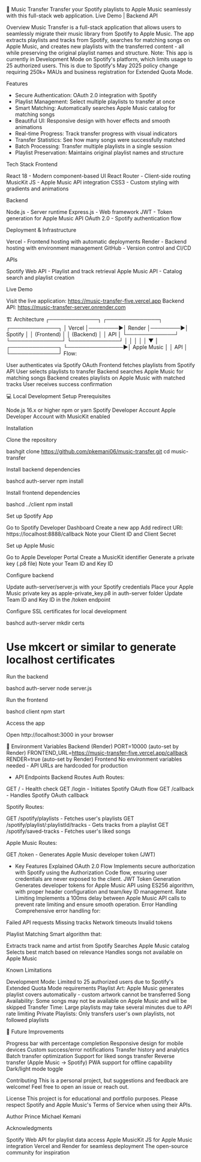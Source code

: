 🎵 Music Transfer
Transfer your Spotify playlists to Apple Music seamlessly with this full-stack web application.
Live Demo | Backend API


Overview
Music Transfer is a full-stack application that allows users to seamlessly migrate their music library from Spotify to Apple Music. The app extracts playlists and tracks from Spotify, searches for matching songs on Apple Music, and creates new playlists with the transferred content - all while preserving the original playlist names and structure.
Note: This app is currently in Development Mode on Spotify's platform, which limits usage to 25 authorized users. This is due to Spotify's May 2025 policy change requiring 250k+ MAUs and business registration for Extended Quota Mode.

Features

- Secure Authentication: OAuth 2.0 integration with Spotify
- Playlist Management: Select multiple playlists to transfer at once
- Smart Matching: Automatically searches Apple Music catalog for matching songs
-  Beautiful UI: Responsive design with hover effects and smooth animations
-  Real-time Progress: Track transfer progress with visual indicators
-  Transfer Statistics: See how many songs were successfully matched
-  Batch Processing: Transfer multiple playlists in a single session
-  Playlist Preservation: Maintains original playlist names and structure


Tech Stack
Frontend

React 18 - Modern component-based UI
React Router - Client-side routing
MusicKit JS - Apple Music API integration
CSS3 - Custom styling with gradients and animations

Backend

Node.js - Server runtime
Express.js - Web framework
JWT - Token generation for Apple Music API
OAuth 2.0 - Spotify authentication flow

Deployment & Infrastructure

Vercel - Frontend hosting with automatic deployments
Render - Backend hosting with environment management
GitHub - Version control and CI/CD

APIs

Spotify Web API - Playlist and track retrieval
Apple Music API - Catalog search and playlist creation


Live Demo

Visit the live application: https://music-transfer-five.vercel.app
Backend API: https://music-transfer-server.onrender.com

🏗️ Architecture
┌─────────────┐         ┌──────────────┐         ┌─────────────┐
│   Vercel    │────────▶│    Render    │────────▶│   Spotify   │
│  (Frontend) │         │  (Backend)   │         │     API     │
└─────────────┘         └──────────────┘         └─────────────┘
       │                        │
       │                        │
       │                        ▼
       │                ┌─────────────┐
       └───────────────▶│ Apple Music │
                        │     API     │
                        └─────────────┘
Flow:

User authenticates via Spotify OAuth
Frontend fetches playlists from Spotify API
User selects playlists to transfer
Backend searches Apple Music for matching songs
Backend creates playlists on Apple Music with matched tracks
User receives success confirmation


💻 Local Development Setup
Prerequisites

Node.js 16.x or higher
npm or yarn
Spotify Developer Account
Apple Developer Account with MusicKit enabled

Installation

Clone the repository

bashgit clone https://github.com/pkemani06/music-transfer.git
cd music-transfer

Install backend dependencies

bashcd auth-server
npm install

Install frontend dependencies

bashcd ../client
npm install

Set up Spotify App

Go to Spotify Developer Dashboard
Create a new app
Add redirect URI: https://localhost:8888/callback
Note your Client ID and Client Secret


Set up Apple Music

Go to Apple Developer Portal
Create a MusicKit identifier
Generate a private key (.p8 file)
Note your Team ID and Key ID


Configure backend

Update auth-server/server.js with your Spotify credentials
Place your Apple Music private key as apple-private_key.p8 in auth-server folder
Update Team ID and Key ID in the /token endpoint


Configure SSL certificates for local development

bashcd auth-server
mkdir certs
# Use mkcert or similar to generate localhost certificates

Run the backend

bashcd auth-server
node server.js

Run the frontend

bashcd client
npm start

Access the app

Open http://localhost:3000 in your browser




🔧 Environment Variables
Backend (Render)
PORT=10000 (auto-set by Render)
FRONTEND_URL=https://music-transfer-five.vercel.app/callback
RENDER=true (auto-set by Render)
Frontend
No environment variables needed - API URLs are hardcoded for production

- API Endpoints
Backend Routes
Auth Routes:

GET / - Health check
GET /login - Initiates Spotify OAuth flow
GET /callback - Handles Spotify OAuth callback

Spotify Routes:

GET /spotify/playlists - Fetches user's playlists
GET /spotify/playlist/:playlistId/tracks - Gets tracks from a playlist
GET /spotify/saved-tracks - Fetches user's liked songs

Apple Music Routes:

GET /token - Generates Apple Music developer token (JWT)


- Key Features Explained
OAuth 2.0 Flow
Implements secure authorization with Spotify using the Authorization Code flow, ensuring user credentials are never exposed to the client.
JWT Token Generation
Generates developer tokens for Apple Music API using ES256 algorithm, with proper header configuration and team/key ID management.
Rate Limiting
Implements a 100ms delay between Apple Music API calls to prevent rate limiting and ensure smooth operation.
Error Handling
Comprehensive error handling for:

Failed API requests
Missing tracks
Network timeouts
Invalid tokens

Playlist Matching
Smart algorithm that:

Extracts track name and artist from Spotify
Searches Apple Music catalog
Selects best match based on relevance
Handles songs not available on Apple Music


Known Limitations

Development Mode: Limited to 25 authorized users due to Spotify's Extended Quota Mode requirements
Playlist Art: Apple Music generates playlist covers automatically - custom artwork cannot be transferred
Song Availability: Some songs may not be available on Apple Music and will be skipped
Transfer Time: Large playlists may take several minutes due to API rate limiting
Private Playlists: Only transfers user's own playlists, not followed playlists


🔮 Future Improvements

 Progress bar with percentage completion
 Responsive design for mobile devices
 Custom success/error notifications
 Transfer history and analytics
 Batch transfer optimization
 Support for liked songs transfer
 Reverse transfer (Apple Music → Spotify)
 PWA support for offline capability
 Dark/light mode toggle


Contributing
This is a personal project, but suggestions and feedback are welcome! Feel free to open an issue or reach out.

License
This project is for educational and portfolio purposes. Please respect Spotify and Apple Music's Terms of Service when using their APIs.

Author
Prince Michael Kemani


Acknowledgments

Spotify Web API for playlist data access
Apple MusicKit JS for Apple Music integration
Vercel and Render for seamless deployment
The open-source community for inspiration


